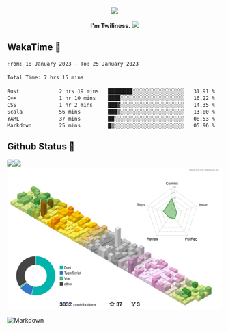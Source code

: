 <div align="center">
<img src="https://images.weserv.nl/?url=avatars.githubusercontent.com/u/10475770?v=4&h=360&w=360&fit=cover&mask=circle&maxage=7d"/>
</div>

<div align="center">

**I'm Twiliness.** <a href="https://github.com/DarkHighness"><img src="https://media.giphy.com/media/hvRJCLFzcasrR4ia7z/giphy.gif" width="5%"></a>

</div>

## WakaTime 🧐

<!--START_SECTION:waka-->

```text
From: 18 January 2023 - To: 25 January 2023

Total Time: 7 hrs 15 mins

Rust             2 hrs 19 mins   ████████░░░░░░░░░░░░░░░░░   31.91 %
C++              1 hr 10 mins    ████░░░░░░░░░░░░░░░░░░░░░   16.22 %
CSS              1 hr 2 mins     ███▓░░░░░░░░░░░░░░░░░░░░░   14.35 %
Scala            56 mins         ███▒░░░░░░░░░░░░░░░░░░░░░   13.00 %
YAML             37 mins         ██░░░░░░░░░░░░░░░░░░░░░░░   08.53 %
Markdown         25 mins         █▒░░░░░░░░░░░░░░░░░░░░░░░   05.96 %
```

<!--END_SECTION:waka-->

## Github Status 🥰

<div> 
	<a href="https://github.com/DarkHighness">
		<img align="left" src="https://github-readme-stats-woad-zeta-10.vercel.app/api?username=DarkHighness&show_icons=true&icon_color=805AD5&text_color=718096&bg_color=ffffff&hide_border=true&count_private=true" />
	</a>
	<a href="https://github.com/DarkHighness">
		<img align="left" src="https://github-readme-stats-woad-zeta-10.vercel.app/api/top-langs/?username=DarkHighness&show_icons=true&icon_color=805AD5&text_color=718096&bg_color=ffffff&hide_border=true&count_private=true">
	</a>
</div>

![3D-Profile](https://raw.githubusercontent.com/DarkHighness/DarkHighness/master/profile-3d-contrib/profile-south-season-animate.svg)



 ![Markdown](https://img.shields.io/badge/markdown%20💘-%23000000.svg?style=for-the-badge&logo=markdown&logoColor=white)
